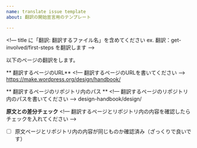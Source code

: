 ```yaml
---
name: translate issue template
about: 翻訳の開始宣言用のテンプレート

---
```


<!— title に「翻訳: 翻訳するファイル名」を含めてください ex. 翻訳：get-involved/first-steps を翻訳します —>

以下のページの翻訳をします。

** 翻訳するページのURL**
<!— 翻訳するページのURLを書いてください —>
https://make.wordpress.org/design/handbook/

** 翻訳するページのリポジトリ内のパス **
<!— 翻訳するページのリポジトリ内のパスを書いてください —>
design-handbook/design/

**原文との差分チェック**
<!— 翻訳するページとリポジトリ内の内容を確認したらチェックを入れてください —>
- [ ] 原文ページとリポジトリ内の内容が同じものか確認済み（ざっくりで良いです）
